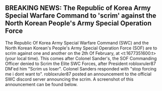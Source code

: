 ## BREAKING NEWS: The Republic of Korea Army Special Warfare Command to 'scrim' against the North Korean People's Army Special Operation Force

The Republic Of Korea Army Special Warfare Command (SWC) and the North Korean Korean's People's Army Special Operation Force (SOF) are to scrim against one and another on the 2th Of February, at <t:1677351600:t> (your local time). This comes after Colonel Sander's, the SOF Commanding Officer denied to Scrim the Elite SWC Forces, after President robloxruler87 DM'ed him "Scrim us loser". Colonel Sanders responded with "stop forcing me i dont want to". robloxruler87 posted an announcement to the official SWC discord server announcing the scrim. A screenshot of this announcement can be found below. 
